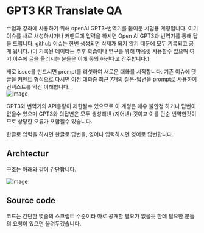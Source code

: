 # GPT3 KR Translate QA

수업과 강좌에 사용하기 위해 openAI GPT3-번역기를 붙여둔 시험용 계정입니다. 여기 이슈를 새로 새성하시거나 커멘트에 입력을 하시면  Open AI GPT3과 번역기를 통해 답을 드립니다. github 이슈는 한번 생성되면 삭제가 되지 않기 때문에 모두 기록되고 공개 됩니다. (이 기록된 데이타는 추후 학습이나 연구를 위해 마음껏 사용할수 있으며 여기 이슈에 글을 올리시는 분들은 이에 동의 하신다고 간주합니다.) 

새로 issue를 만드시면 prompt를 리셋하여 새로운 대화를 시작합니다. 기존 이슈에 댓글을 커멘트 형식으로 다시면 이전 대화중 최근 7개의 질문-답변을 prompt로 사용하여 컨텍스트를 약간 이해합니다.  
![image](https://user-images.githubusercontent.com/901975/115980043-3796da80-a5bc-11eb-9197-54a556d1a66a.png)


GPT3와 번역기의 API용량이 제한될수 있으므로 이 계정은 매우 불안정 하거나 답변이 없을수 있으며  GPT3와 의답변은 모두 생성해낸 (지어낸) 것이고 이를 단순 번역한것이므로 상당한 오류가 포함될수 있습니다. 

한글로 입력을 하시면 한글로 답변을, 영어나 입력하시면 영어로 답변합니다.

## Archtectur
구조는 아래와 같이 간단합니다.

![image](https://user-images.githubusercontent.com/901975/115979941-78422400-a5bb-11eb-9850-aa9b42261e01.png)

## Source code
코드는 간단한 몇줄의 스크립트 수준이라 따로 공개할 필요가 없을듯 한데 필요한 분들의 요청이 있으면 올려두겠습니다.
